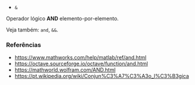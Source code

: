 - `&`

Operador lógico **AND** elemento-por-elemento.

Veja também: `and`, `&&`.

### Referências

- https://www.mathworks.com/help/matlab/ref/and.html
- https://octave.sourceforge.io/octave/function/and.html
- https://mathworld.wolfram.com/AND.html
- https://pt.wikipedia.org/wiki/Conjun%C3%A7%C3%A3o_l%C3%B3gica
